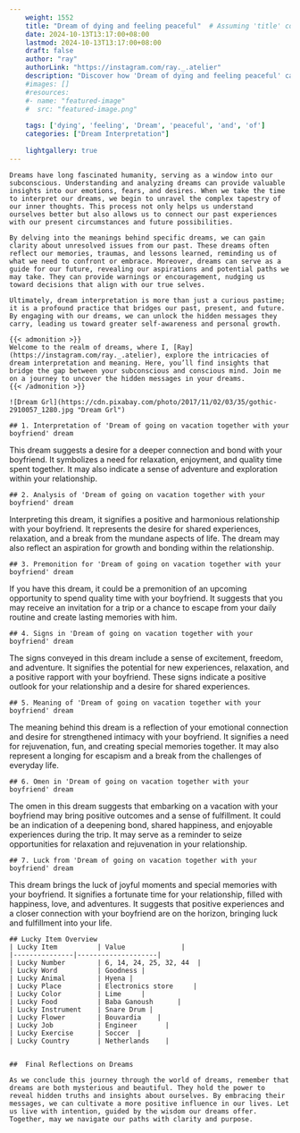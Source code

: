 ```yaml
---
    weight: 1552
    title: "Dream of dying and feeling peaceful"  # Assuming 'title' column exists
    date: 2024-10-13T13:17:00+08:00
    lastmod: 2024-10-13T13:17:00+08:00
    draft: false
    author: "ray"
    authorLink: "https://instagram.com/ray._.atelier"
    description: "Discover how 'Dream of dying and feeling peaceful' can interpret your future and uncover its significant meanings in your life."
    #images: []
    #resources:
    #- name: "featured-image"
    #  src: "featured-image.png"
    
    tags: ['dying', 'feeling', 'Dream', 'peaceful', 'and', 'of']
    categories: ["Dream Interpretation"]
    
    lightgallery: true
---
```

    
    Dreams have long fascinated humanity, serving as a window into our subconscious. Understanding and analyzing dreams can provide valuable insights into our emotions, fears, and desires. When we take the time to interpret our dreams, we begin to unravel the complex tapestry of our inner thoughts. This process not only helps us understand ourselves better but also allows us to connect our past experiences with our present circumstances and future possibilities.
    
    By delving into the meanings behind specific dreams, we can gain clarity about unresolved issues from our past. These dreams often reflect our memories, traumas, and lessons learned, reminding us of what we need to confront or embrace. Moreover, dreams can serve as a guide for our future, revealing our aspirations and potential paths we may take. They can provide warnings or encouragement, nudging us toward decisions that align with our true selves.
    
    Ultimately, dream interpretation is more than just a curious pastime; it is a profound practice that bridges our past, present, and future. By engaging with our dreams, we can unlock the hidden messages they carry, leading us toward greater self-awareness and personal growth.
    
    {{< admonition >}}
    Welcome to the realm of dreams, where I, [Ray](https://instagram.com/ray._.atelier), explore the intricacies of dream interpretation and meaning. Here, you’ll find insights that bridge the gap between your subconscious and conscious mind. Join me on a journey to uncover the hidden messages in your dreams.
    {{< /admonition >}}
    
    ![Dream Grl](https://cdn.pixabay.com/photo/2017/11/02/03/35/gothic-2910057_1280.jpg "Dream Grl")
    
    ## 1. Interpretation of 'Dream of going on vacation together with your boyfriend' dream
    
This dream suggests a desire for a deeper connection and bond with your boyfriend. It symbolizes a need for relaxation, enjoyment, and quality time spent together. It may also indicate a sense of adventure and exploration within your relationship.
    
    ## 2. Analysis of 'Dream of going on vacation together with your boyfriend' dream
    
Interpreting this dream, it signifies a positive and harmonious relationship with your boyfriend. It represents the desire for shared experiences, relaxation, and a break from the mundane aspects of life. The dream may also reflect an aspiration for growth and bonding within the relationship.
    
    ## 3. Premonition for 'Dream of going on vacation together with your boyfriend' dream
    
If you have this dream, it could be a premonition of an upcoming opportunity to spend quality time with your boyfriend. It suggests that you may receive an invitation for a trip or a chance to escape from your daily routine and create lasting memories with him.
    
    ## 4. Signs in 'Dream of going on vacation together with your boyfriend' dream
    
The signs conveyed in this dream include a sense of excitement, freedom, and adventure. It signifies the potential for new experiences, relaxation, and a positive rapport with your boyfriend. These signs indicate a positive outlook for your relationship and a desire for shared experiences.
    
    ## 5. Meaning of 'Dream of going on vacation together with your boyfriend' dream
    
The meaning behind this dream is a reflection of your emotional connection and desire for strengthened intimacy with your boyfriend. It signifies a need for rejuvenation, fun, and creating special memories together. It may also represent a longing for escapism and a break from the challenges of everyday life.
    
    ## 6. Omen in 'Dream of going on vacation together with your boyfriend' dream
    
The omen in this dream suggests that embarking on a vacation with your boyfriend may bring positive outcomes and a sense of fulfillment. It could be an indication of a deepening bond, shared happiness, and enjoyable experiences during the trip. It may serve as a reminder to seize opportunities for relaxation and rejuvenation in your relationship.
    
    ## 7. Luck from 'Dream of going on vacation together with your boyfriend' dream
    
This dream brings the luck of joyful moments and special memories with your boyfriend. It signifies a fortunate time for your relationship, filled with happiness, love, and adventures. It suggests that positive experiences and a closer connection with your boyfriend are on the horizon, bringing luck and fulfillment into your life.
    
    ## Lucky Item Overview
    | Lucky Item          | Value              |
    |---------------|--------------------|
    | Lucky Number        | 6, 14, 24, 25, 32, 44  |
    | Lucky Word          | Goodness |
    | Lucky Animal        | Hyena |
    | Lucky Place         | Electronics store     |
    | Lucky Color         | Lime     |
    | Lucky Food          | Baba Ganoush      |
    | Lucky Instrument    | Snare Drum |
    | Lucky Flower        | Bouvardia    |
    | Lucky Job           | Engineer       |
    | Lucky Exercise      | Soccer  |
    | Lucky Country       | Netherlands    |
    
    
    ##  Final Reflections on Dreams
    
    As we conclude this journey through the world of dreams, remember that dreams are both mysterious and beautiful. They hold the power to reveal hidden truths and insights about ourselves. By embracing their messages, we can cultivate a more positive influence in our lives. Let us live with intention, guided by the wisdom our dreams offer. Together, may we navigate our paths with clarity and purpose.
    